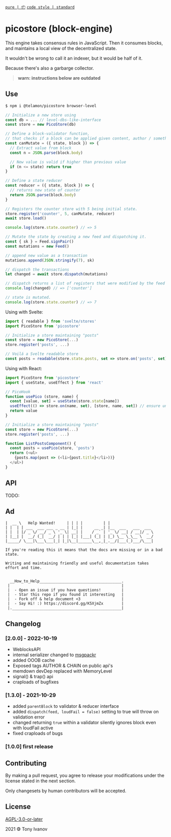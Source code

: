 [`pure | 📦`](https://github.com/telamon/create-pure)
[`code style | standard`](https://standardjs.com/)
# picostore (block-engine)

This engine takes consensus rules in JavaScript.
Then it consumes blocks, and maintains a local view
of the decentralized state.

It wouldn't be wrong to call it an indexer,
but it would be half of it.

Because there's also a garbarge collector.

> __warn: instructions below are outdated__

## Use

```bash
$ npm i @telamon/picostore browser-level
```

```js
// Initialize a new store using
const db = ... // level-dbs-like-interface
const store = new PicoStore(db)

// Define a block-validator function,
// that checks if a block can be applied given content, author / something.
const canMutate = ({ state, block }) => {
  // Extract value from block
  const n = JSON.parse(block.body)

  // New value is valid if higher than previous value
  if (n <= state) return true
}

// Define a state reducer
const reducer = ({ state, block }) => {
  // returns new state of counter
  return JSON.parse(block.body)
}

// Registers the counter store with 5 being initial state.
store.register('counter', 5, canMutate, reducer)
await store.load()

console.log(store.state.counter) // => 5

// Mutate the state by creating a new feed and dispatching it.
const { sk } = Feed.signPair()
const mutations = new Feed()

// append new value as a transaction
mutations.append(JSON.stringify(7), sk)

// dispatch the transactions
let changed = await store.dispatch(mutations)

// dispatch returns a list of registers that were modified by the feed
console.log(changed) // => ['counter']

// state is mutated.
console.log(store.state.counter) // => 7
```

Using with Svelte:
```js
import { readable } from 'svelte/stores'
import PicoStore from 'picostore'

// Initialize a store maintaining "posts"
const store = new PicoStore(...)
store.register('posts', ...)

// Voilá a Svelte readable store
const posts = readable(store.state.posts, set => store.on('posts', set))

```

Using with React:
```js
import PicoStore from 'picostore'
import { useState, useEffect } from 'react'

// PicoHook
function usePico (store, name) {
  const [value, set] = useState(store.state[name])
  useEffect(() => store.on(name, set), [store, name, set]) // ensure unsub on unmount
  return value
}

// Initialize a store maintaining "posts"
const store = new PicoStore(...)
store.register('posts', ...)

function ListPostsComponent() {
  const posts = usePico(store, 'posts')
  return (<ul>
    {posts.map(post => (<li>{post.title}</li>))}
  </ul>)
}
```
## API

TODO:

## Ad

```ad
|  __ \   Help Wanted!     | | | |         | |
| |  | | ___  ___ ___ _ __ | |_| |     __ _| |__  ___   ___  ___
| |  | |/ _ \/ __/ _ \ '_ \| __| |    / _` | '_ \/ __| / __|/ _ \
| |__| |  __/ (_|  __/ | | | |_| |___| (_| | |_) \__ \_\__ \  __/
|_____/ \___|\___\___|_| |_|\__|______\__,_|_.__/|___(_)___/\___|

If you're reading this it means that the docs are missing or in a bad state.

Writing and maintaining friendly and useful documentation takes
effort and time.


  __How_to_Help____________________________________.
 |                                                 |
 |  - Open an issue if you have questions!         |
 |  - Star this repo if you found it interesting   |
 |  - Fork off & help document <3                  |
 |  - Say Hi! :) https://discord.gg/K5XjmZx        |
 |.________________________________________________|
```

## Changelog

### [2.0.0] - 2022-10-19
- WeblocksAPI
- internal serializer changed to [msgpackr]()
- added OOOB cache
- Exposed tags AUTHOR & CHAIN on public api's
- memdown devDep replaced with MemoryLevel
- signal() & trap() api
- craploads of bugfixes


### [1.3.0] - 2021-10-29
- added `parentBlock` to validator & reducer interface
- added `dispatch(feed, loudFail = false)` setting to true will throw on validation error
- changed returning `true` within a validator silently ignores block even with loudFail active
- fixed craploads of bugs

### [1.0.0] first release

## Contributing

By making a pull request, you agree to release your modifications under
the license stated in the next section.

Only changesets by human contributors will be accepted.

## License

[AGPL-3.0-or-later](./LICENSE)

2021 &#x1f12f; Tony Ivanov
